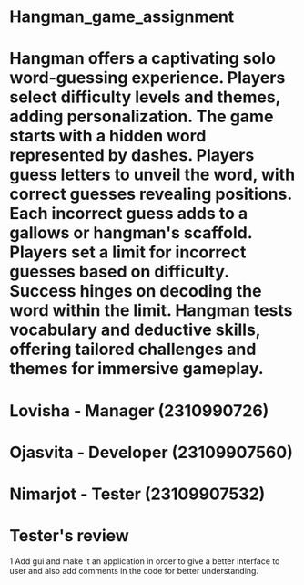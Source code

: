 # Hangman_game_assignment
# 
# Hangman offers a captivating solo word-guessing experience. Players select difficulty levels and themes, adding personalization. The game starts with a hidden word represented by dashes. Players guess letters to unveil the word, with correct guesses revealing positions. Each incorrect guess adds to a gallows or hangman's scaffold. Players set a limit for incorrect guesses based on difficulty. Success hinges on decoding the word within the limit. Hangman tests vocabulary and deductive skills, offering tailored challenges and themes for immersive gameplay.
# Lovisha - Manager (2310990726)
# Ojasvita - Developer (23109907560)
# Nimarjot - Tester (23109907532)

# Tester's review
1 Add gui and make it an application in order to give a better interface to user and also add comments in the code for better understanding.
